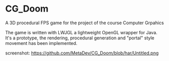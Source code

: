 # CG_Doom
A 3D procedural FPS game for the project of the course Computer Grpahics

The game is written with LWJGL a lightweight OpenGL wrapper for Java. It's a prototype, the rendering, procedural generation and "portal" style movement has been implemented.

screenshot:
https://github.com/MetaDev/CG_Doom/blob/har/Untitled.png
